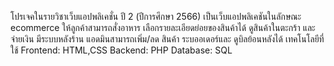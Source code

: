 โปรเจคในรายวิชาเว็บแอปพลิเคชั่น ปี 2 (ปีการศึกษา 2566)
เป็นเว็บแอปพลิเคชันในลักษณะ ecommerce ให้ลูกค้าสามารถสั่งอาหาร เลือกรายละเอียดย่อยของสินค้าได้ ดูสินค้าในตะกร้า และจ่ายเงิน 
มีระบบหลังร้าน แอดมินสามารถเพิ่ม/ลด สินค้า ระบออเดอร์และ ดูบิลย้อนหลังได้
เทคโนโลยีที่ใช้ 
Frontend: HTML,CSS
Backend: PHP
Database: SQL
